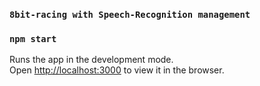 ### `8bit-racing with Speech-Recognition management`

### `npm start`
Runs the app in the development mode.\
Open [http://localhost:3000](http://localhost:3000) to view it in the browser.
